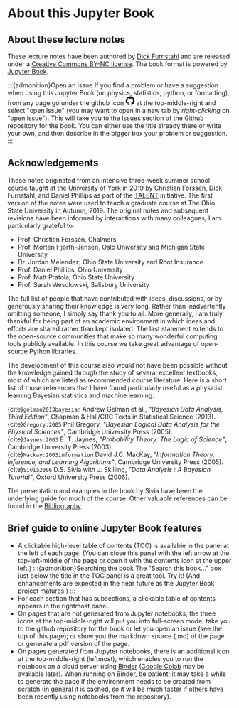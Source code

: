 # About this Jupyter Book


## About these lecture notes

These lecture notes have been authored by [Dick Furnstahl](https://physics.osu.edu/people/furnstahl.1) and are released under a [Creative Commons BY-NC license](https://creativecommons.org/licenses/by-nc/4.0/). The book format is powered by [Jupyter Book](https://jupyterbook.org/).

:::{admonition}Open an issue
If you find a problem or have a suggestion when using this Jupyter Book (on physics, statistics, python, or formatting), from any page go under the github icon <img src="/_images/GitHub-Mark-32px.png" alt="github download icon" width="20px"> at the top-middle-right and select "open issue" (you may want to open in a new tab by *right-clicking* on "open issue"). This will take you to the Issues section of the Github repository for the book. You can either use the title already there or write your own, and then describe in the bigger box your problem or suggestion.
:::


## Acknowledgements

These notes originated from an intensive three-week summer school course taught at the [University of York](https://www.york.ac.uk/) in 2019 by Christian Forssén, Dick Furnstahl, and Daniel Phillips as part of the [TALENT](https://fribtheoryalliance.org/TALENT/) initiative. The first version of the notes were used to teach a graduate course at The Ohio State University in Autumn, 2019. The original notes and subsequent revisions have been informed by interactions with many colleagues; I am particularly grateful to:

* Prof. Christian Forssén, Chalmers
* Prof. Morten Hjorth-Jensen, Oslo University and Michigan State University
* Dr. Jordan Melendez, Ohio State University and Root Insurance
* Prof. Daniel Phillips, Ohio University
* Prof. Matt Pratola, Ohio State University
* Prof. Sarah Wesolowski, Salisbury University

The full list of people that have contributed with ideas, discussions, or by generously sharing their knowledge is very long. Rather than inadvertently omitting someone, I simply say thank you to all. More generally, I am truly thankful for being part of an academic environment in which ideas and efforts are shared rather than kept isolated.
The last statement extends to the open-source communities that make so many wonderful computing tools publicly available. In this course we take great advantage of open-source Python libraries.  

The development of this course also would not have been possible without the knowledge gained through the study of several excellent textbooks, most of which are listed as recommended course literature. Here is a short list of those references that I have found particularly useful as a physicist learning Bayesian statistics and machine learning:

{cite}`gelman2013bayesian` Andrew Gelman et al., *"Bayesian Data Analysis, Third Edition"*, Chapman & Hall/CRC Texts in Statistical Science (2013). <br/>
{cite}`Gregory:2005` Phil Gregory, *"Bayesian Logical Data Analysis for the Physical Sciences"*, Cambridge University Press (2005). <br/>
{cite}`Jaynes:2003` E. T. Jaynes, *"Probability Theory: The Logic of Science"*, Cambridge University Press (2003). <br/>
{cite}`Mackay:2003information` David J.C. MacKay, *"Information Theory, Inference, and Learning Algorithms"*, Cambridge University Press (2005). <br/>
{cite}`Sivia2006` D.S. Sivia with J. Skilling, *"Data Analysis : A Bayesian Tutorial"*, Oxford University Press (2006).

The presentation and examples in the book by Sivia have been the underlying guide for much of the course. 
Other valuable references can be found in the [Bibliography](/content/zbibliography.md).

## Brief guide to online Jupyter Book features

* A clickable high-level table of contents (TOC) is available in the panel at the left of each page. (You can close this panel with the left arrow at the top-left-middle of the page or open it with the contents icon at the upper left.) 
    :::{admonition}Searching the book
    The "Search this book..." box just below the title in the TOC panel is a great tool.     Try it! (And enhancements are expected in the near future as the Jupyter Book project matures.)
    :::
* For each section that has subsections, a clickable table of contents appears in the rightmost panel.
* On pages that are not generated from Jupyter notebooks, the three icons at the top-middle-right will put you into full-screen mode; take you to the github repository for the book or let you open an issue (see the top of this page); or show you the markdown source (.md) of the page or generate a pdf version of the page.
* On pages generated from Jupyter notebooks, there is an additional icon at the top-middle-right (leftmost), which enables you to run the notebook on a cloud server using [Binder](https://mybinder.org) ([Google Colab](https://colab.research.google.com/notebooks/intro.ipynb) may be available later). When running on Binder, be patient; it may take a while to generate the page if the environment needs to be created from scratch (in general it is cached, so it will be much faster if others have been recently using notebooks from the repository).    


